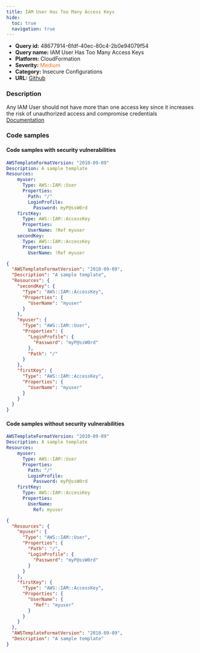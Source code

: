 ```yaml
---
title: IAM User Has Too Many Access Keys
hide:
  toc: true
  navigation: true
---
```


<style>
  .highlight .hll {
    background-color: #ff171742;
  }
  .md-content {
    max-width: 1100px;
    margin: 0 auto;
  }
</style>

-   **Query id:** 48677914-6fdf-40ec-80c4-2b0e94079f54
-   **Query name:** IAM User Has Too Many Access Keys
-   **Platform:** CloudFormation
-   **Severity:** <span style="color:#ff7213">Medium</span>
-   **Category:** Insecure Configurations
-   **URL:** [Github](https://github.com/Checkmarx/kics/tree/master/assets/queries/cloudFormation/aws/iam_user_too_many_access_keys)

### Description
Any IAM User should not have more than one access key since it increases the risk of unauthorized access and compromise credentials<br>
[Documentation](https://docs.aws.amazon.com/AWSCloudFormation/latest/UserGuide/aws-properties-iam-accesskey.html)

### Code samples
#### Code samples with security vulnerabilities
```yaml title="Positive test num. 1 - yaml file" hl_lines="10 14"
AWSTemplateFormatVersion: "2010-09-09"
Description: A sample template
Resources:
    myuser:
      Type: AWS::IAM::User
      Properties:
        Path: "/"
        LoginProfile:
          Password: myP@ssW0rd
    firstKey:
      Type: AWS::IAM::AccessKey
      Properties:
        UserName: !Ref myuser
    secondKey:
      Type: AWS::IAM::AccessKey
      Properties:
        UserName: !Ref myuser
```
```json title="Positive test num. 2 - json file" hl_lines="20 5"
{
  "AWSTemplateFormatVersion": "2010-09-09",
  "Description": "A sample template",
  "Resources": {
    "secondKey": {
      "Type": "AWS::IAM::AccessKey",
      "Properties": {
        "UserName": "myuser"
      }
    },
    "myuser": {
      "Type": "AWS::IAM::User",
      "Properties": {
        "LoginProfile": {
          "Password": "myP@ssW0rd"
        },
        "Path": "/"
      }
    },
    "firstKey": {
      "Type": "AWS::IAM::AccessKey",
      "Properties": {
        "UserName": "myuser"
      }
    }
  }
}

```


#### Code samples without security vulnerabilities
```yaml title="Negative test num. 1 - yaml file"
AWSTemplateFormatVersion: "2010-09-09"
Description: A sample template
Resources:
    myuser:
      Type: AWS::IAM::User
      Properties:
        Path: "/"
        LoginProfile:
          Password: myP@ssW0rd
    firstKey:
      Type: AWS::IAM::AccessKey
      Properties:
        UserName:
          Ref: myuser
```
```json title="Negative test num. 2 - json file"
{
  "Resources": {
    "myuser": {
      "Type": "AWS::IAM::User",
      "Properties": {
        "Path": "/",
        "LoginProfile": {
          "Password": "myP@ssW0rd"
        }
      }
    },
    "firstKey": {
      "Type": "AWS::IAM::AccessKey",
      "Properties": {
        "UserName": {
          "Ref": "myuser"
        }
      }
    }
  },
  "AWSTemplateFormatVersion": "2010-09-09",
  "Description": "A sample template"
}

```
